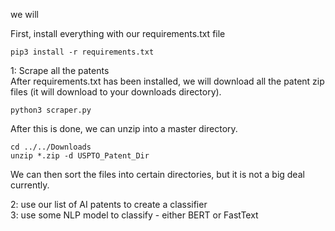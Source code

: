 we will <br>

First, install everything with our requirements.txt file <br>
```
pip3 install -r requirements.txt
```

1: Scrape all the patents <br>
After requirements.txt has been installed, we will download all the patent zip files (it will download to your downloads directory). <br> 
```
python3 scraper.py
```

After this is done, we can unzip into a master directory. <br> 
```
cd ../../Downloads
unzip *.zip -d USPTO_Patent_Dir
```

We can then sort the files into certain directories, but it is not a big deal currently. <br> 

2: use our list of AI patents to create a classifier<br>
3: use some NLP model to classify - either BERT or FastText<br>


